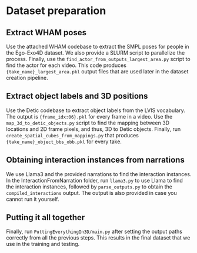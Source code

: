 # Dataset preparation

## Extract WHAM poses

Use the attached WHAM codebase to extract the SMPL poses for people in the Ego-Exo4D dataset. We also provide a SLURM script to parallelize the process. Finally, use the `find_actor_from_outputs_largest_area.py` script to find the actor for each video. This code produces `{take_name}_largest_area.pkl` output files that are used later in the dataset creation pipeline.

## Extract object labels and 3D positions

Use the Detic codebase to extract object labels from the LVIS vocabulary. The output is `{frame_idx:06}.pkl` for every frame in a video. Use the `map_3d_to_detic_objects.py` script to find the mapping between 3D locations and 2D frame pixels, and thus, 3D to Detic objects. Finally, run `create_spatial_cubes_from_mappings.py` that produces `{take_name}_object_bbs_obb.pkl` for every take.

## Obtaining interaction instances from narrations

We use Llama3 and the provided narrations to find the interaction instances. In the InteractionFromNarration folder, run `llama3.py` to use Llama to find the interaction instances, followed by `parse_outputs.py` to obtain the `compiled_interactions` output. The output is also provided in case you cannot run it yourself.

## Putting it all together

Finally, run `PuttingEverythingIn3D/main.py` after setting the output paths correctly from all the previous steps. This results in the final dataset that we use in the training and testing.
